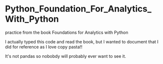 # Python_Foundation_For_Analytics_With_Python
practice from the book Foundations for Analytics with Python


I actually typed this code and read the book, but I wanted to document that I did for reference as I love copy pasta!!

It's not pandas so nobobdy will probably ever want to see it. 
